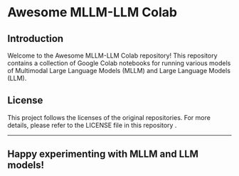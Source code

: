 # Awesome MLLM-LLM Colab

## Introduction

Welcome to the Awesome MLLM-LLM Colab repository! This repository contains a collection of Google Colab notebooks for running various models of Multimodal Large Language Models (MLLM) and Large Language Models (LLM). 



## License

This project follows the licenses of the original repositories. For more details, please refer to the LICENSE file in this repository .

--- 

Happy experimenting with MLLM and LLM models!
---